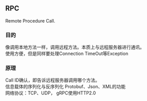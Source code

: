 ## RPC

Remote Procedure Call.  
### 目的
像调用本地方法一样，调用远程方法。本质上与远程服务器进行通讯。  
使用方便，但是同样要处理Connection TimeOut等Exception 

### 原理
Call ID确认，即告诉远程服务器调用哪个方法。  
信息载体的序列化与反序列化 Protobuf、Json、XML的功能  
网络协议：TCP、UDP， gRPC使用HTTP2.0
